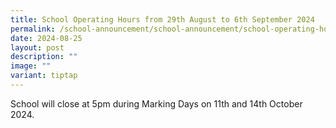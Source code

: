 ```yaml
---
title: School Operating Hours from 29th August to 6th September 2024
permalink: /school-announcement/school-announcement/school-operating-hours/
date: 2024-08-25
layout: post
description: ""
image: ""
variant: tiptap
---
```

<p>School will close at 5pm during Marking Days on 11th and 14th October
2024.</p>